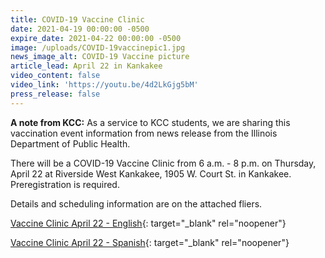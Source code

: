 ```yaml
---
title: COVID-19 Vaccine Clinic
date: 2021-04-19 00:00:00 -0500
expire_date: 2021-04-22 00:00:00 -0500
image: /uploads/COVID-19vaccinepic1.jpg
news_image_alt: COVID-19 Vaccine picture
article_lead: April 22 in Kankakee
video_content: false
video_link: 'https://youtu.be/4d2LkGjg5bM'
press_release: false
---
```

**A note from KCC:** As a service to KCC students, we are sharing this vaccination event information from news release from the Illinois Department of Public Health.

There will be a COVID-19 Vaccine Clinic from 6 a.m. - 8 p.m. on Thursday, April 22 at Riverside West Kankakee, 1905 W. Court St. in Kankakee. Preregistration is required.

Details and scheduling information are on the attached fliers.

[Vaccine Clinic April 22 - English](/uploads/pdf/Vaccine-Clinic-April22.pdf){: target="_blank" rel="noopener"}

[Vaccine Clinic April 22 - Spanish](/uploads/pdf/SPANISH-Vaccine-Clinic-April22.pdf){: target="_blank" rel="noopener"}
